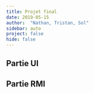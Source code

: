 ```yaml
---
title: Projet final
date: 2019-05-15
author:  "Nathan, Tristan, Sol"
sidebar: auto
project: false
hide: false
---
```


## Partie UI

##  Partie RMI

